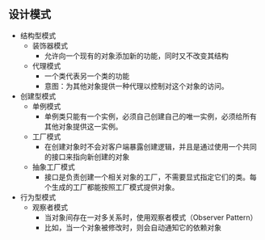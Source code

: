 ## 设计模式
* 结构型模式
  * 装饰器模式
    * 允许向一个现有的对象添加新的功能，同时又不改变其结构
  * 代理模式
    * 一个类代表另一个类的功能
    * 意图：为其他对象提供一种代理以控制对这个对象的访问。
* 创建型模式
  * 单例模式
    * 单例类只能有一个实例，必须自己创建自己的唯一实例，必须给所有其他对象提供这一实例。
  * 工厂模式
    * 在创建对象时不会对客户端暴露创建逻辑，并且是通过使用一个共同的接口来指向新创建的对象
  * 抽象工厂模式
    * 接口是负责创建一个相关对象的工厂，不需要显式指定它们的类。每个生成的工厂都能按照工厂模式提供对象。
* 行为型模式
  * 观察者模式
    * 当对象间存在一对多关系时，使用观察者模式（Observer Pattern）
    * 比如，当一个对象被修改时，则会自动通知它的依赖对象
